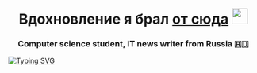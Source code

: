 <h1 align="center">Вдохновление я брал <a href="https://www.youtube.com/watch?v=dQw4w9WgXcQ/" target="_blank">от сюда</a> 
<img src="https://github.com/blackcater/blackcater/raw/main/images/Hi.gif" height="32"/></h1>
<h3 align="center">Computer science student, IT news writer from Russia 🇷🇺</h3>
<a href="https://git.io/typing-svg"><img src="https://readme-typing-svg.demolab.com?font=Fira+Code&pause=1000&color=F70000&center=true&vCenter=true&width=1000&height=200&lines=%D0%AF+%D0%BD%D0%B5+%D1%81%D0%BF%D0%B0%D0%BB+%D1%80%D0%B0%D0%B4%D0%B8+%D1%8D%D1%82%D0%BE%D0%B3%D0%BE+5+%D0%BD%D0%B5%D0%B4%D0%B5%D0%BB%D1%8C;%D0%AF+%D0%BF%D0%B8%D1%82%D0%B0%D0%BB%D1%81%D1%8F+%D0%BE%D0%B4%D0%BD%D0%B8%D0%BC+%D0%B4%D0%BE%D1%88%D0%B8%D1%80%D0%B0%D0%BA%D0%BE%D0%BC;%D0%A2%D0%B5%D0%BF%D0%B5%D1%80%D1%8C+%D0%BC%D0%BE%D0%B5+%D1%82%D0%B5%D0%BB%D0%BE+%D1%81%D0%BE%D1%81%D1%82%D0%BE%D0%B8%D1%82+%D0%B8%D0%B7+%D0%BB%D0%B0%D0%BF%D1%88%D0%B8+%D0%BD%D0%B0+90%25;%D0%92%D1%8B+%D1%85%D0%BE%D1%82%D1%8C+%D0%BC%D0%BE%D0%B6%D0%B5%D1%82%D0%B5+%D0%BF%D1%80%D0%B5%D0%B4%D1%81%D1%82%D0%B0%D0%B2%D0%B8%D1%82%D1%8C%2C+%D0%BD%D0%B0+%D1%87%D1%82%D0%BE+%D1%8F+%D0%BF%D0%BE%D1%88%D0%B5%D0%BB+%D1%80%D0%B0%D0%B4%D0%B8+%D1%8D%D1%82%D0%BE%D0%B3%D0%BE+%D0%B1%D0%BE%D1%82%D0%B0%3F;%D0%98+%D0%B4%D0%B0%D0%B6%D0%B5+%D0%BF%D0%BE%D1%81%D0%BB%D0%B5+%D1%8D%D1%82%D0%BE%D0%B3%D0%BE+%D0%B2%D1%8B+%D1%81%D0%BC%D0%B5%D0%B5%D1%82%D0%B5+%D0%BD%D0%B5+%D1%81%D0%BA%D0%B8%D0%BD%D1%83%D1%82%D1%8C+%D0%BC%D0%BE%D0%B5%D0%BC%D1%83+%D0%BF%D0%B0%D1%80%D1%81%D0%B5%D1%80%D1%83+5+%D0%BA%D0%BE%D0%BF%D0%B5%D0%B5%D0%BA%3F;(%E3%83%8E%E0%B2%A0%E7%9B%8A%E0%B2%A0)%E3%83%8E%E5%BD%A1%E2%94%BB%E2%94%81%E2%94%BB" alt="Typing SVG" /></a>
